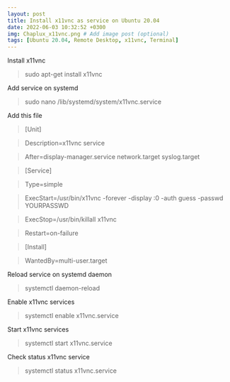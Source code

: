 ```yaml
---
layout: post
title: Install x11vnc as service on Ubuntu 20.04
date: 2022-06-03 10:32:52 +0300
img: Chaplux_x11vnc.png # Add image post (optional)
tags: [Ubuntu 20.04, Remote Desktop, x11vnc, Terminal]
---
```

Install x11vnc
> sudo apt-get install x11vnc

Add service on systemd
> sudo nano /lib/systemd/system/x11vnc.service

Add this file
> [Unit]
 
> Description=x11vnc service
 
> After=display-manager.service network.target syslog.target


> [Service]
 
> Type=simple
 
> ExecStart=/usr/bin/x11vnc -forever -display :0 -auth guess -passwd YOURPASSWD
 
> ExecStop=/usr/bin/killall x11vnc
 
> Restart=on-failure
 

> [Install]
 
> WantedBy=multi-user.target

Reload service on systemd daemon
> systemctl daemon-reload

Enable x11vnc services
> systemctl enable x11vnc.service

Start x11vnc services
> systemctl start x11vnc.service

Check status x11vnc service
> systemctl status x11vnc.service
